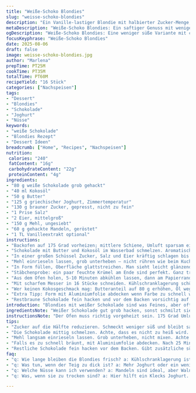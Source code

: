 ```yaml
---
title: "Weiße-Schoko Blondies"
slug: "weisse-schoko-blondies"
description: "Ein Vanille-lastiger Blondie mit halbierter Zucker-Menge, für weniger Süße. Statt Mascarpone kommt griechischer Joghurt rein, gibt Frische und bindet zusammen. Pistazien raus, gehackte Mandeln rein, schmecken nussig und knuspriger. Butter reduziert, Kokosöl eingebaut, Aromenspiel und Textur verfeinert. Vier Schritte umgeräumt – zuerst die feuchten Zutaten, dann Pulver. Backzeit minimal verkürzt – lieber nach Farbe und Fingerprobe als Uhrzeit schielen. So behält man Feuchte, kein Rohrtrocken. Alltags-Küchentipps inklusive: Papier unterlegen, Ankleben vermeiden, Reste einfrieren. Dunkelbraun statt blass – der Geruch gibt Aufschluss. "
metaDescription: "Weiße-Schoko Blondies: Ein saftiger Genuss mit weniger Süße dank Joghurt und Kokosöl, perfekt für deinen nächsten Dessertmoment."
ogDescription: "Weiße-Schoko Blondies: Eine weniger süße Variante mit cremigem Joghurt, knusprigen Mandeln und zarter Schokolade. Ein Genuss für jeden Anlass."
focusKeyphrase: "Weiße-Schoko Blondies"
date: 2025-08-06
draft: false
image: weisse-schoko-blondies.jpg
author: "Marlena"
prepTime: PT25M
cookTime: PT35M
totalTime: PT60M
recipeYield: "16 Stück"
categories: ["Nachspeisen"]
tags:
- "Dessert"
- "Blondies"
- "Schokolade"
- "Joghurt"
- "Nüsse"
keywords:
- "weiße Schokolade"
- "Blondies Rezept"
- "Dessert Ideen"
breadcrumb: ["Home", "Recipes", "Nachspeisen"]
nutrition: 
 calories: "240"
 fatContent: "16g"
 carbohydrateContent: "22g"
 proteinContent: "4g"
ingredients:
- "80 g weiße Schokolade grob gehackt"
- "40 ml Kokosöl"
- "50 g Butter"
- "125 g griechischer Joghurt, Zimmertemperatur"
- "130 g brauner Zucker, gepresst, nicht zu fein"
- "1 Prise Salz"
- "2 Eier, mittelgroß"
- "150 g Mehl, ungesiebt"
- "60 g gehackte Mandeln, geröstet"
- "1 TL Vanilleextrakt optional"
instructions:
- "Backofen auf 175 Grad vorheizen; mittlere Schiene, Umluft sparsam einsetzen. Rechteckige Form 20 cm mit Backpapier auslegen und Seiten einfetten. Papier drüberstehen lassen zum leichteren Herausnehmen."
- "Schokolade mit Butter und Kokosöl im Wasserbad schmelzen. Aromatisch, duftet warm, nicht zu heiß werden! Beiseitestellen, tropfenweise Joghurt untermischen, so verfestigt sich die Masse später besser."
- "In einer großen Schüssel Zucker, Salz und Eier kräftig schlagen bis leicht schaumig. Nicht übertreiben, sonst Gefahr auf Zähigkeit. Vanille zugeben, dann die Schoko-Joghurt-Mischung unterheben. Alles soll verbunden, kein fester Klumpen sein."
- "Mehl einrieseln lassen, grob unterheben – nicht rühren wie beim Kuchen. Weiteres Kneten macht Blondies zäh. Mandeln unterheben, sie bringen Textur und Aroma. Teig wirkt dick und etwas klebrig."
- "In Form füllen, Oberfläche glattstreichen. Man sieht leicht glänzende Stellen, die noch feucht sind. So muss es sein. 35 Minuten backen – innen bleibt der Teig weich, außen leicht fest. Der Duft: nussig, cremig, aber nicht zu süß."
- "Stäbchenprobe: ein paar feuchte Krümel am Ende sind perfekt. Ganz trocken heißt durchgebacken, aber dann werden sie hart. Wärme im Inneren soll spürbar weich bleiben."
- "Aus dem Ofen holen, 5-10 Minuten abkühlen lassen, dann am Papierrand fest anheben und auf Gitter setzen. Komplett kühlen, sonst fallen sie auseinander beim Schneiden."
- "Mit scharfem Messer in 16 Stücke schneiden. Kühlschranklagerung schützt vor Austrocknung. Käseähnliche Konsistenz des Joghurts sorgt für feuchte Textur, selbst nach Tagen."
- "Wer keinen Kokosgeschmack mag: Butteranteil auf 80 g erhöhen, Öl weglassen. Mandeln tauschen gegen Walnüsse, gibt rustikaler. Zucker kann halbiert werden, dann nach dem Backen mit grobem Meersalz bestreuen, gibt Balance."
- "Extra Tipp: Form mit Aluminiumfolie abdecken wenn Farbe zu schnell wird. Nach 25 Min mit Finger leicht auf Oberfläche drücken – schnelle Rückfederung deutet auf Durchbacken."
- "Restbraune Schokolade fein hacken und vor dem Backen vorsichtig auf Teig streuen – gibt zarte Schokoladennester. Rundet ab, ohne Gesamtfeuchte zu stören."
introduction: "Blondies mit weißer Schokolade sind was Feines, aber oft viel zu süß. Nach vielen Versuchen hab ich Zucker fast halbiert, dafür mit griechischem Joghurt experimentiert, der gibt diese cremige, dichte Struktur ohne Schwere durch Mascarpone. Kokosöl sorgt für einen leichten exotischen Unterton und macht die Textur weich, ohne zu fettig zu wirken. Mandeln statt Pistazien - keine Sorge, Mandeln rösten und hacken, das knackt harmonisch beim Essen, Pistazien sind zu dominant für meine Version. Immer schön auf die Farbe achten; sehr hell, zu wenig backen, zu dunkel könnte bitter machen. Die Mischung muss seidig sein, schwer vom Löffel fallen, aber nicht klebrig wie roher Teig. So gelingt eine herrlich saftige, samtige Basis."
ingredientsNote: "Weißer Schokolade gut grob hacken, sonst schmilzt sie nicht gleichmäßig und es entstehen harte Klumpen. Kokosöl statt reiner Butter bringt Aroma und macht das Gebäck leichter. Griechischer Joghurt ist der clevere Ersatz für Mascarpone – weniger Fett, mehr Frische, bindet zugleich gut. Brauner Zucker gibt Tiefe und eine leichte Karamellnote; nicht zu fein mahlen, sonst klebt der Teig zu stark. Die Mandeln vorher anrösten – kurze Hitze in der Pfanne reicht, bis sie duften, dadurch intensives Aroma. Mehl ungesiebt verwenden für besseren Griff beim Unterheben. Salz nicht vergessen – hebt die Süße an, ohne die Blondies schlapp schmecken zu lassen. Vanilleextrakt optional, gibt aber schöne Abrundung."
instructionsNote: "Der Ofen muss richtig vorgeheizt sein. 175 Grad Umluft eventuell reduzieren oder ganz auslassen, da die Backzeit sonst zu kurz wird und das Innere trocken bleibt. Den Teig erst mit den feuchten Zutaten mischen, damit sich das Mehl nicht überarbeitet – zu viel Kneten macht zäh. Backzeit unbedingt mit Stäbchenprobe kontrollieren. Bei Feuchtigkeit am Holzstäbchen noch drin lassen, Farbe beobachten. Wenn die Oberfläche zu schnell braun wird, mit Alufolie abdecken. Abkühlen direkt in der Form, sonst bricht die Kruste ein. Geduld beim Schneiden, sonst zerbricht die Struktur. Wer übrig hat: kalt lagern oder einfrieren, auftauen langsam auf Raumtemperatur. Lässt sich schnell aufpeppen mit einem Klecks Joghurt oder Marmelade. Nicht überladen – simpler Geschmack gewinnt hier."
tips:
- "Zucker auf die Hälfte reduzieren. Schmeckt weniger süß und bleibt saftig. Griechischer Joghurt als Mascarpone-Ersatz. Macht die Blondies frisch."
- "Die Schokolade mittig schmelzen. Achte, dass es nicht zu heiß wird. Langsam Joghurt untermischen. So bleibt die Masse gut gebunden."
- "Mehl langsam einrieseln lassen. Grob unterheben, nicht mixen. Achte auf die Konsistenz. Zu viel Rühren macht es zäh. Weniger ist mehr."
- "Falls es zu schnell bräunt, mit Aluminiumfolie abdecken. Nach 25 Minuten auf die Oberfläche drücken. Wenn sie zurückfedert, sind sie bereit."
- "Restliche Schokolade fein hacken vor dem Backen. Gibt zusätzliche süße Nester. Du musst den Teig nicht überladen, einfache Aromen gewinnen."
faq:
- "q: Wie lange bleiben die Blondies frisch? a: Kühlschranklagerung ist wichtig. Bleiben etwa 4-5 Tage gut. Einfrieren funktioniert auch, aber langsam auftauen."
- "q: Was tun, wenn der Teig zu dick ist? a: Mehr Joghurt oder ein wenig Milch geben. Konsistenz anpassen für besseren Genuss."
- "q: Welche Nüsse kann ich verwenden? a: Mandeln sind ideal, aber Walnüsse gehen auch. Gibt einen rustikaleren Geschmack. Probiere verschiedene Kombinationen."
- "q: Was, wenn sie zu trocken sind? a: Hier hilft ein Klecks Joghurt. Zusätzlich gut einlagern. Feuchte erhält die Struktur und macht sie angenehm."

---
```

